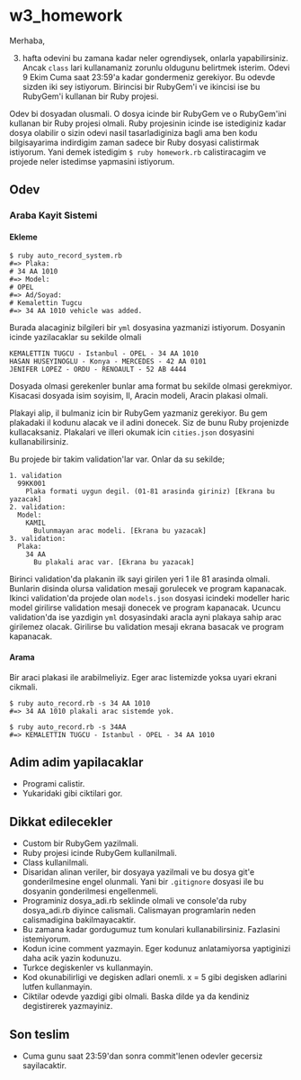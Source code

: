 # w3_homework

Merhaba,

3. hafta odevini bu zamana kadar neler ogrendiysek, onlarla yapabilirsiniz. Ancak `class` lari kullanamaniz zorunlu oldugunu belirtmek isterim. Odevi 9 Ekim Cuma saat 23:59'a kadar gondermeniz gerekiyor. Bu odevde sizden iki sey istiyorum. Birincisi bir RubyGem'i ve ikincisi ise bu RubyGem'i kullanan bir Ruby projesi.

Odev bi dosyadan olusmali. O dosya icinde bir RubyGem ve o RubyGem'ini kullanan bir Ruby projesi olmali. Ruby projesinin icinde ise istediginiz kadar dosya olabilir o sizin odevi nasil tasarladiginiza bagli ama ben kodu bilgisayarima indirdigim zaman sadece bir Ruby dosyasi calistirmak istiyorum. Yani demek istedigim `$ ruby homework.rb` calistiracagim ve projede neler istedimse yapmasini istiyorum. 

## Odev

### Araba Kayit Sistemi
#### Ekleme
```
$ ruby auto_record_system.rb
#=> Plaka:
# 34 AA 1010
#=> Model:
# OPEL
#=> Ad/Soyad:
# Kemalettin Tugcu
#=> 34 AA 1010 vehicle was added.
```

Burada alacaginiz bilgileri bir `yml` dosyasina yazmanizi istiyorum. Dosyanin icinde yazilacaklar su sekilde olmali

```
KEMALETTIN TUGCU - Istanbul - OPEL - 34 AA 1010
HASAN HUSEYINOGLU - Konya - MERCEDES - 42 AA 0101
JENIFER LOPEZ - ORDU - RENOAULT - 52 AB 4444
```

Dosyada olmasi gerekenler bunlar ama format bu sekilde olmasi gerekmiyor. Kisacasi dosyada isim soyisim, Il, Aracin modeli, Aracin plakasi olmali.

Plakayi alip, il bulmaniz icin bir RubyGem yazmaniz gerekiyor. Bu gem plakadaki il kodunu alacak ve il adini donecek. Siz de bunu Ruby projenizde kullacaksaniz. Plakalari ve illeri okumak icin `cities.json` dosyasini kullanabilirsiniz.

Bu projede bir takim validation'lar var. Onlar da su sekilde;

```
1. validation
  99KK001
    Plaka formati uygun degil. (01-81 arasinda giriniz) [Ekrana bu yazacak]
2. validation:
  Model:
    KAMIL
      Bulunmayan arac modeli. [Ekrana bu yazacak]
3. validation:
  Plaka:
    34 AA 
      Bu plakali arac var. [Ekrana bu yazacak]
```

Birinci validation'da plakanin ilk sayi girilen yeri 1 ile 81 arasinda olmali. Bunlarin disinda olursa validation mesaji gorulecek ve program kapanacak.
Ikinci validation'da projede olan `models.json` dosyasi icindeki modeller haric model girilirse validation mesaji donecek ve program kapanacak.
Ucuncu validation'da ise yazdigin `yml` dosyasindaki aracla ayni plakaya sahip arac girilemez olacak. Girilirse bu validation mesaji ekrana basacak ve program kapanacak.

#### Arama
Bir araci plakasi ile arabilmeliyiz. Eger arac listemizde yoksa uyari ekrani cikmali.
```
$ ruby auto_record.rb -s 34 AA 1010
#=> 34 AA 1010 plakali arac sistemde yok.

$ ruby auto_record.rb -s 34AA
#=> KEMALETTIN TUGCU - Istanbul - OPEL - 34 AA 1010
```

## Adim adim yapilacaklar
- Programi calistir.
- Yukaridaki gibi ciktilari gor.

## Dikkat edilecekler
- Custom bir RubyGem yazilmali.
- Ruby projesi icinde RubyGem kullanilmali.
- Class kullanilmali.
- Disaridan alinan veriler, bir dosyaya yazilmali ve bu dosya git'e gonderilmesine engel olunmali. Yani bir `.gitignore` dosyasi ile bu dosyanin gonderilmesi engellenmeli.
- Programiniz dosya_adi.rb seklinde olmali ve console'da ruby dosya_adi.rb diyince calismali. Calismayan programlarin neden calismadigina bakilmayacaktir.
- Bu zamana kadar gordugumuz tum konulari kullanabilirsiniz. Fazlasini istemiyorum.
- Kodun icine comment yazmayin. Eger kodunuz anlatamiyorsa yaptiginizi daha acik yazin kodunuzu.
- Turkce degiskenler vs kullanmayin.
- Kod okunabilirligi ve degisken adlari onemli. x = 5 gibi degisken adlarini lutfen kullanmayin.
- Ciktilar odevde yazdigi gibi olmali. Baska dilde ya da kendiniz degistirerek yazmayiniz.

## Son teslim
- Cuma gunu saat 23:59'dan sonra commit'lenen odevler gecersiz sayilacaktir. 
